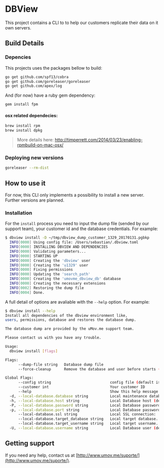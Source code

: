 # DBView

This project contains a CLI to to help our customers replicate their data on it own servers.

## Build Details

### Depencies

This projects uses the packages bellow to build:

```bash
go get github.com/spf13/cobra
go get github.com/goreleaser/goreleaser
go get github.com/apex/log
```

And (for now) have a ruby gem dependency:

```bash
gem install fpm
```

#### osx related dependecies:

```bash
brew install rpm
brew install dpkg
```
> More details here: http://timperrett.com/2014/03/23/enabling-rpmbuild-on-mac-osx/

### Deploying new versions

```bash
goreleaser --rm-dist
```

## How to use it

For now, this CLI only implements a possibility to install a new server. Further versions are planned.

### Installation

For the `install` process you need to input the dump file (sended by our support team), your customer id and the database credentials. For example:

```bash 
$ dbview install -D ~/tmp/dbview_dump_customer_1329_20170131.pgbkp
  INFO[0000] Using config file: /Users/sebastian/.dbview.toml
  INFO[0000] INSTALLING DBVIEW AND DEPENDENCIES
  INFO[0000] Validating parameters...
  INFO[0000] STARTING UP
  INFO[0000] Creating the 'dbview' user
  INFO[0000] Creating the 'u1329' user
  INFO[0000] Fixing permissions
  INFO[0000] Updating the 'search_path'
  INFO[0000] Creating the 'umovme_dbview_db' database
  INFO[0000] Creating the necessary extensions
  INFO[0002] Restoring the dump file
  INFO[0004] Done.
```

A full detail of options are avaliable with the `--help` option. For example:

```bash
$ dbview install --help
Install all dependencies of the dbview environment like,
users, permissions, database and restores the database dump.

The database dump are provided by the uMov.me support team.

Please contact us with you have any trouble.

Usage:
  dbview install [flags]

Flags:
      --dump-file string   Database dump file
      --force-cleanup      Remove the database and user before starts (DANGER)

Global Flags:
      --config string                           config file (default is $HOME/.dbview.yaml)
      --customer int                            Your customer ID
      --help                                    Show this help message
  -d, --local-database.database string          Local maintenance database. Used for administrative tasks. (default "postgres")
  -h, --local-database.host string              Local Database host (default "127.0.0.1")
  -P, --local-database.password string          Local Database password
  -p, --local-database.port string              Local Database password
      --local-database.ssl string               Local SSL connection: 'require', 'verify-full', 'verify-ca', and 'disable' supported (default "disable")
      --local-database.target_database string   Local target database. (default "umovme_dbview_db")
      --local-database.target_username string   Local target username. (default "dbview")
  -U, --local-database.username string          Local Database user (default "postgres")
```

## Getting support

If you need any help, contact us at [http://www.umov.me/suporte/](http://www.umov.me/suporte/).